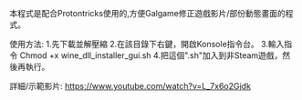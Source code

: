 本程式是配合Protontricks使用的,方便Galgame修正遊戲影片/部份動態畫面的程式。

使用方法:
1.先下載並解壓縮
2.在該目錄下右鍵，開啟Konsole指令台。
3.輸入指令 Chmod +x wine_dll_installer_gui.sh
4.把這個".sh"加入到非Steam遊戲，然後再執行。

詳細/示範影片:
https://www.youtube.com/watch?v=L_7x6o2Gjdk
